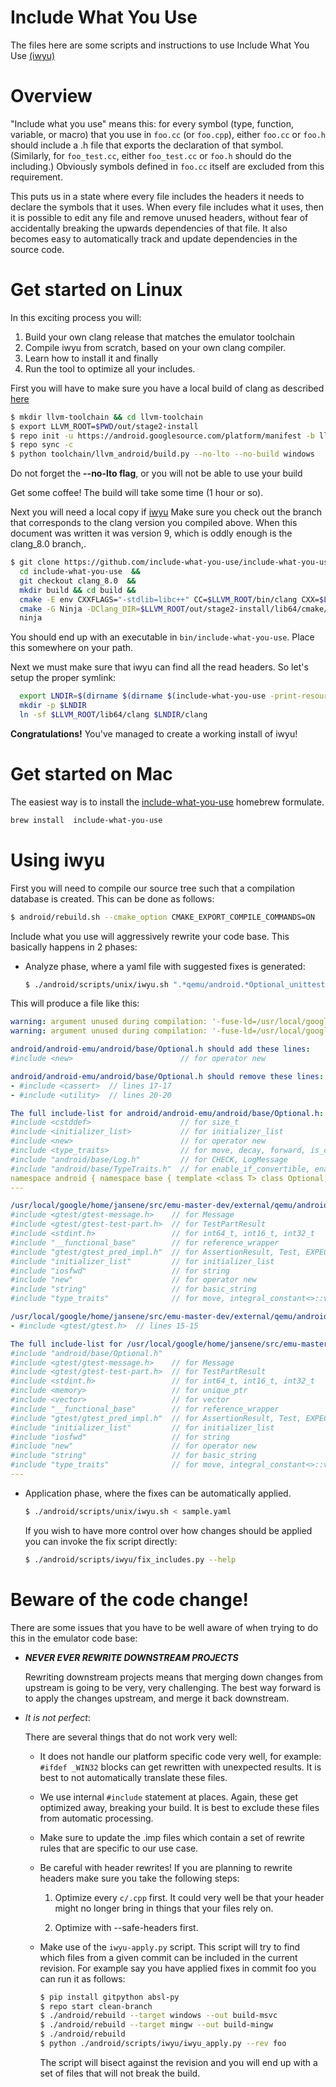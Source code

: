 Include What You Use
====================
The files here are some scripts and instructions to use Include What You Use [(iwyu)](https://github.com/include-what-you-use/include-what-you-use/blob/master/README.md)


# Overview

"Include what you use" means this: for every symbol (type, function, variable, or macro) that you use in `foo.cc` (or `foo.cpp`), either `foo.cc` or `foo.h` should include a .h file that exports the declaration of that symbol. (Similarly, for `foo_test.cc`, either `foo_test.cc` or `foo.h` should do the including.)  Obviously symbols defined in `foo.cc` itself are excluded from this requirement.

This puts us in a state where every file includes the headers it needs to declare the symbols that it uses.  When every file includes what it uses, then it is possible to edit any file and remove unused headers, without fear of accidentally breaking the upwards dependencies of that file.  It also becomes easy to automatically track and update dependencies in the source code.

# Get started on Linux

In this exciting process you will:

1. Build your own clang release that matches the emulator toolchain
2. Compile iwyu from scratch, based on your own clang compiler.
3. Learn how to install it and finally
4. Run the tool to optimize all your includes.

First you will have to make sure you have a local build of clang as described [here](https://android.googlesource.com/toolchain/llvm_android/+/master/README.md)

```sh
$ mkdir llvm-toolchain && cd llvm-toolchain
$ export LLVM_ROOT=$PWD/out/stage2-install
$ repo init -u https://android.googlesource.com/platform/manifest -b llvm-toolchain
$ repo sync -c
$ python toolchain/llvm_android/build.py --no-lto --no-build windows
```

Do not forget the **--no-lto flag**, or you will not be able to use your build

Get some coffee! The build will take some time (1 hour or so).

Next you will need a local copy if [iwyu](https://github.com/include-what-you-use/include-what-you-use/)
Make sure you check out the branch that corresponds to the clang version you compiled above. When this document was written it was version 9, which is oddly enough is the clang_8.0 branch,.

```sh
$ git clone https://github.com/include-what-you-use/include-what-you-use.git
  cd include-what-you-use  &&
  git checkout clang_8.0  &&
  mkdir build && cd build &&
  cmake -E env CXXFLAGS="-stdlib=libc++" CC=$LLVM_ROOT/bin/clang CXX=$LLVM_ROOT/bin/clang++
  cmake -G Ninja -DClang_DIR=$LLVM_ROOT/out/stage2-install/lib64/cmake/clang/ -DLLVM_DIR=$LLVM_ROOT/out/stage2-install/./lib64/cmake/llvm
  ninja

```

You should end up with an executable in `bin/include-what-you-use`. Place this somewhere on your path.

Next we must make sure that iwyu can find all the read headers. So let's setup the proper symlink:

```sh
  export LNDIR=$(dirname $(dirname $(include-what-you-use -print-resource-dir 2>/dev/null)))
  mkdir -p $LNDIR
  ln -sf $LLVM_ROOT/lib64/clang $LNDIR/clang
```

**Congratulations!** You've managed to create a working install of iwyu!

# Get started on Mac

The easiest way is to install the [include-what-you-use](https://formulae.brew.sh/formula/include-what-you-use)
 homebrew formulate.

```sh
brew install  include-what-you-use
```

# Using iwyu

First you will need to compile our source tree such that a compilation database is created. This can be done as follows:

```sh
$ android/rebuild.sh --cmake_option CMAKE_EXPORT_COMPILE_COMMANDS=ON
```


Include what you use will aggressively rewrite your code base. This basically happens in 2 phases:

- Analyze phase, where a yaml file with suggested fixes is generated:

  ```sh
  $ ./android/scripts/unix/iwyu.sh ".*qemu/android.*Optional_unittest.cpp" > sample.yaml
  ```

This will produce a file like this:

  ```yaml
warning: argument unused during compilation: '-fuse-ld=/usr/local/google/home/jansene/src/emu-master-dev/prebuilts/gcc/linux-x86/host/x86_64-linux-glibc2.17-4.8/bin/x86_64-linux-ld'
warning: argument unused during compilation: '-fuse-ld=/usr/local/google/home/jansene/src/emu-master-dev/prebuilts/gcc/linux-x86/host/x86_64-linux-glibc2.17-4.8/bin/x86_64-linux-ld'

android/android-emu/android/base/Optional.h should add these lines:
#include <new>                        // for operator new

android/android-emu/android/base/Optional.h should remove these lines:
- #include <cassert>  // lines 17-17
- #include <utility>  // lines 20-20

The full include-list for android/android-emu/android/base/Optional.h:
#include <cstddef>                    // for size_t
#include <initializer_list>           // for initializer_list
#include <new>                        // for operator new
#include <type_traits>                // for move, decay, forward, is_constr...
#include "android/base/Log.h"         // for CHECK, LogMessage
#include "android/base/TypeTraits.h"  // for enable_if_convertible, enable_if_c
namespace android { namespace base { template <class T> class Optional; } }  // lines 143-144
---

/usr/local/google/home/jansene/src/emu-master-dev/external/qemu/android/android-emu/android/base/Optional_unittest.cpp should add these lines:
#include <gtest/gtest-message.h>    // for Message
#include <gtest/gtest-test-part.h>  // for TestPartResult
#include <stdint.h>                 // for int64_t, int16_t, int32_t
#include "__functional_base"        // for reference_wrapper
#include "gtest/gtest_pred_impl.h"  // for AssertionResult, Test, EXPECT_EQ
#include "initializer_list"         // for initializer_list
#include "iosfwd"                   // for string
#include "new"                      // for operator new
#include "string"                   // for basic_string
#include "type_traits"              // for move, integral_constant<>::value

/usr/local/google/home/jansene/src/emu-master-dev/external/qemu/android/android-emu/android/base/Optional_unittest.cpp should remove these lines:
- #include <gtest/gtest.h>  // lines 15-15

The full include-list for /usr/local/google/home/jansene/src/emu-master-dev/external/qemu/android/android-emu/android/base/Optional_unittest.cpp:
#include "android/base/Optional.h"
#include <gtest/gtest-message.h>    // for Message
#include <gtest/gtest-test-part.h>  // for TestPartResult
#include <stdint.h>                 // for int64_t, int16_t, int32_t
#include <memory>                   // for unique_ptr
#include <vector>                   // for vector
#include "__functional_base"        // for reference_wrapper
#include "gtest/gtest_pred_impl.h"  // for AssertionResult, Test, EXPECT_EQ
#include "initializer_list"         // for initializer_list
#include "iosfwd"                   // for string
#include "new"                      // for operator new
#include "string"                   // for basic_string
#include "type_traits"              // for move, integral_constant<>::value
---
  ```


- Application phase, where the fixes can be automatically applied.

  ```sh
  $ ./android/scripts/unix/iwyu.sh < sample.yaml
  ```

  If you wish to have more control over how changes should be applied you can invoke the fix script directly:

  ```sh
  $ ./android/scripts/iwyu/fix_includes.py --help
  ```

# Beware of the code change!

There are some issues that you have to be well aware of when trying to do this in the emulator code base:

- ***NEVER EVER REWRITE DOWNSTREAM PROJECTS***

  Rewriting downstream projects means that merging down changes from upstream is going to be very, very challenging. The best way forward is to apply the changes upstream, and merge it back downstream.

- *It is not perfect*:

  There are several things that do not work very well:

  - It does not handle our platform specific code very well, for example: `#ifdef _WIN32` blocks can
    get rewritten with unexpected results. It is best to not automatically translate these files.

  - We use internal `#include` statement at places. Again, these get optimized away, breaking your build.
    It is best to exclude these files from automatic processing.

  - Make sure to update the .imp files which contain a set of rewrite rules that are specific to our use case.

  - Be careful with header rewrites! If you are planning to rewrite headers make sure you take the following steps:

    1. Optimize every `c/.cpp` first. It could very well be that your header might no longer bring in things that
       your files rely on.

    2. Optimize with --safe-headers first.

  - Make use of the `iwyu-apply.py` script. This script will try to find which files from a given commit can be included
    in the current revision. For example say you have applied fixes in commit foo you can run it as follows:

    ```sh
    $ pip install gitpython absl-py
    $ repo start clean-branch
    $ ./android/rebuild --target windows --out build-msvc
    $ ./android/rebuild --target mingw --out build-mingw
    $ ./android/rebuild
    $ python ./android/scripts/iwyu/iwyu_apply.py --rev foo
    ```

    The script will bisect against the revision and you will end up with a set of files that will not break the build.




